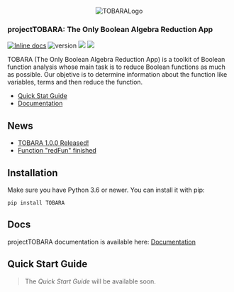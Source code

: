 <p align="center">
  <img src="https://github.com/MiguelRAvila/projectTOBARA/blob/master/images/logo.png?raw=true" alt="TOBARALogo"/>
  
  <h3 > projectTOBARA: The Only Boolean Algebra Reduction App</h3>
</p>

[![Inline docs](http://inch-ci.org/github/dwyl/hapi-auth-jwt2.svg?branch=master)](https://github.com/MiguelRAvila/projectTOBARA/tree/master/docs)
![version](https://img.shields.io/badge/version-1.0.2-blue)
<a href='#'><img src='https://img.shields.io/badge/python-3.6-blue.svg'></a>
<a href='https://pypi.org/project/TOBARA/#history'><img src='https://img.shields.io/pypi/v/gluonnlp.svg'></a>

TOBARA (The Only Boolean Algebra Reduction App) is a toolkit of Boolean function analysis whose main task is to reduce Boolean functions as much as possible. Our objetive is to determine information about the function like variables, terms and then reduce the function.  

* [Quick Stat Guide](#)
* [Documentation](https://github.com/MiguelRAvila/projectTOBARA/blob/master/info/Documentation.md)

## News
* [TOBARA 1.0.0 Released!](https://pypi.org/project/TOBARA/)
* [Function "redFun" finished](#)
## Installation

Make sure you have Python 3.6 or newer.
You can install it with pip:

```shell
pip install TOBARA
```

## Docs

projectTOBARA documentation is available here: [Documentation](https://github.com/MiguelRAvila/projectTOBARA/blob/master/info/Documentation.md)

## Quick Start Guide

> The *Quick Start Guide* will be available soon.

